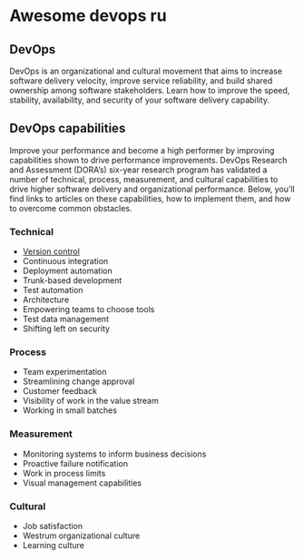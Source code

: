 # Awesome devops ru

## DevOps

DevOps is an organizational and cultural movement that aims to increase software delivery velocity, improve service reliability, and build shared ownership among software stakeholders. Learn how to improve the speed, stability, availability, and security of your software delivery capability.

## DevOps capabilities
Improve your performance and become a high performer by improving capabilities shown to drive performance improvements. DevOps Research and Assessment (DORA’s) six-year research program has validated a number of technical, process, measurement, and cultural capabilities to drive higher software delivery and organizational performance. Below, you’ll find links to articles on these capabilities, how to implement them, and how to overcome common obstacles.

### Technical
 - [Version control](VersionControl.md)
 - Continuous integration
 - Deployment automation
 - Trunk-based development
 - Test automation
 - Architecture
 - Empowering teams to choose tools
 - Test data management
 - Shifting left on security

### Process
 - Team experimentation
 - Streamlining change approval
 - Customer feedback
 - Visibility of work in the value stream
 - Working in small batches

### Measurement
 - Monitoring systems to inform business decisions
 - Proactive failure notification
 - Work in process limits
 - Visual management capabilities

### Cultural 
 - Job satisfaction
 - Westrum organizational culture
 - Learning culture

